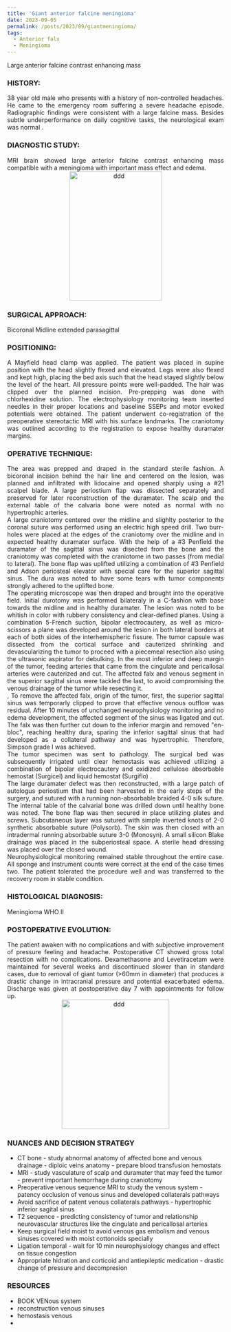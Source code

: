 ```yaml
---
title: 'Giant anterior falcine meningioma'
date: 2023-09-05
permalink: /posts/2023/09/giantmeningioma/
tags:
  - Anterior falx
  - Meningioma
---
```

Large anterior falcine contrast enhancing mass

### HISTORY: 
<div style="text-align: justify"> 38 year old male who presents with a history of non-controlled headaches. He came to the emergency room suffering a severe headache episode. Radiographic findings were consistent with a large falcine mass. Besides subtle underperformance on daily cognitive tasks, the neurological exam was normal . </div> 

### DIAGNOSTIC STUDY: 
<div style="text-align: justify"> MRI brain showed large anterior falcine contrast enhancing mass compatible with 
  a meningioma with important mass effect and edema. </div> 

<div align="center">
       <img src="https://lsainzvillalba.github.io/images/falcinemenignioma_pre.png" alt="ddd" height="300" width="215">
   </div>

### SURGICAL APPROACH:
Bicoronal Midline extended parasagittal

### POSITIONING: 
<div style="text-align: justify"> A Mayfield head clamp was applied. The patient was placed in supine position 
  with the head slightly flexed and elevated. Legs were also flexed and kept high, placing the bed axis such that the head stayed slightly below the level of the heart. All pressure points were well-padded. The hair was clipped over the planned incision. 
  Pre-prepping was done with chlorhexidine solution. The electrophysiology monitoring team inserted needles in their proper locations and 
  baseline SSEPs and motor evoked potentials were obtained. The patient underwent co-registration of the 
  preoperative stereotactic MRI with his surface landmarks. The craniotomy was outlined according to the registration to expose healthy duramater margins.</div> 

### OPERATIVE TECHNIQUE:
<div style="text-align: justify"> The area was prepped and draped in the standard sterile fashion. A bicoronal incision behind the hair line and centered on the lesion, was planned and infiltrated with lidocaine and opened sharply using a #21 scalpel blade. A large periostium flap was dissected separately and preserved for later reconstruction of the duramater. The scalp and the external table of the calvaria bone were noted as normal with no hypertrophic arteries.</div> 

<div style="text-align: justify"> A large craniotomy centered over the midline and slighlty posterior to the coronal suture was performed using an electric high speed drill. Two burr-holes were placed at the edges of the craniotomy over the midline and in expected healthy duramater surface. With the help of a  #3 Penfield the duramater of the sagittal sinus was disected from the bone and the craniotomy was completed with the craniotome in two passes (from medial to lateral). The bone flap was uplifted utilizing a combination of #3 Penfield and Adson periosteal elevator with special care for the superior sagittal sinus. The dura was noted to have some tears with tumor components strongly adhered to the uplifted bone. </div> 

<div style="text-align: justify"> The operating microscope was then draped and brought into the operative field. Initial durotomy was performed bilateraly in a C-fashion with base towards the midline and in healthy duramater. The lesion was noted to be whitish in color with rubbery consistency and clear-defined planes. Using a combination 5-French suction, bipolar electrocautery, as well as micro-scissors a plane was developed around the lesion in both lateral borders at each of both sides of the interhemispheric fissure. The tumor capsule was dissected from the cortical surface and cauterized shrinking and devascularizing the tumor to proceed with a piecemeal resection also using the ultrasonic aspirator for debulking. In the most inferior and deep margin of the tumor, feeding arteries that came from the cingulate and pericallosal arteries were cauterized and cut. The affected falx and venous segment in the superior sagittal sinus were tackled the last, to avoid compromising the venous drainage of the tumor while resecting it.  </div> 

<div style="text-align: justify"> , To remove the affected falx, origin of the tumor, first, the superior sagittal sinus was temporarly clipped to prove that effective venous outflow was residual. After 10 minutes of unchanged neurophysiology monitoring and no edema development, the affected segment of the sinus was ligated and cut. The falx was then further cut down to the inferior margin and removed "en-bloc", reaching healthy dura, sparing the inferior sagittal sinus that had developed as a collateral pathway and was hypertrophic. Therefore, Simpson grade I was achieved.  </div> 

<div style="text-align: justify"> The tumor specimen was sent to pathology. The surgical bed was subsequently irrigated until clear hemostasis was achieved utilizing a combination of bipolar electrocautery and oxidized cellulose absorbable hemostat (Surgicel) and liquid hemostat (Surgiflo) . </div> 

<div style="text-align: justify"> The large duramater defect was then reconstructed, with a large patch of autologus periostium that had been harvested in the early steps of the surgery, and sutured with a running non-absorbable braided 4-0 silk suture. The internal table of the calvarial bone was drilled down until healthy bone was noted. The bone flap was then secured in place utilizing plates and screws. Subcutaneous layer was sutured with simple inverted 
  knots of 2-0 synthetic absorbable suture (Polysorb). The skin was then closed with an intradermal running absorbable suture 3-0 
  (Monosyn). A small silicon Blake drainage was placed in the subperiosteal space. A sterile head dressing was placed over the closed wound.</div> 

<div style="text-align: justify"> Neurophysiological monitoring remained stable throughout the entire case. All sponge and instrument counts were correct at the end of the case times two. The patient tolerated the procedure well and was transferred 
  to the recovery room in stable condition.</div> 

### HISTOLOGICAL DIAGNOSIS: 
Meningioma WHO II

### POSTOPERATIVE EVOLUTION: 
<div style="text-align: justify"> The patient awaken with no complications and with subjective improvement of pressure feeling and headache. Postoperative 
  CT showed gross total resection with no complications. Dexamethasone and Levetiracetam were maintained for several weeks and discontinued slower than in standard cases, due to removal of giant tumor (>60mm in diameter) that produces a drastic change in intracranial pressure and potential exacerbated edema. Discharge was given at postoperative day 7 with appointments for follow up. </div> 

<div align="center">
       <img src="https://lsainzvillalba.github.io/images/falcinemeningioma_post.png" alt="ddd" height="300" width="250">
   </div>

### NUANCES AND DECISION STRATEGY
- CT bone - study abnormal anatomy of affected bone and venous drainage - diploic veins anatomy - prepare blood transfusion hemostats
- MRI - study vasculature of scalp and duramater that may feed the tumor - prevent important hemorrhage during craniotomy
- Preoperative venous sequence MRI to study the venous system - patency occlusion of venous sinus and developed collaterals pathways
- Avoid sacrifice of patent venous collaterals pathways - hypertrophic inferior sagital sinus
- T2 sequence - predicting consistency of tumor and relationship neurovascular structures like the cingulate and pericallosal arteries
- Keep surgical field moist to avoid venous gas embolism and venous sinuses covered with moist cottonoids specially
- Ligation temporal - wait for 10 min neurophysiology changes and effect on tissue congestion
- Appropriate hidration and corticoid and antiepileptic medication - drastic change of pressure and decompresion

### RESOURCES
- BOOK VENous system
- reconstruction venous sinuses
- hemostasis venous
- 


